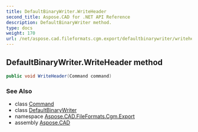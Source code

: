 ```yaml
---
title: DefaultBinaryWriter.WriteHeader
second_title: Aspose.CAD for .NET API Reference
description: DefaultBinaryWriter method. 
type: docs
weight: 170
url: /net/aspose.cad.fileformats.cgm.export/defaultbinarywriter/writeheader/
---
```

## DefaultBinaryWriter.WriteHeader method

```csharp
public void WriteHeader(Command command)
```

### See Also

* class [Command](../../../aspose.cad.fileformats.cgm.commands/command/)
* class [DefaultBinaryWriter](../)
* namespace [Aspose.CAD.FileFormats.Cgm.Export](../../../aspose.cad.fileformats.cgm.export/)
* assembly [Aspose.CAD](../../../)


